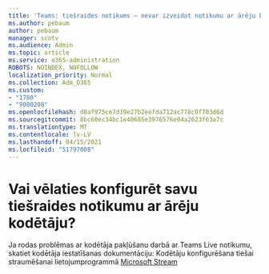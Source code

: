 ```yaml
---
title: 'Teams: tiešraides notikums — nevar izveidot notikumu ar ārēju kodētāju'
ms.author: pebaum
author: pebaum
manager: scotv
ms.audience: Admin
ms.topic: article
ms.service: o365-administration
ROBOTS: NOINDEX, NOFOLLOW
localization_priority: Normal
ms.collection: Adm_O365
ms.custom:
- "1780"
- "9000208"
ms.openlocfilehash: d8af975ce7d19e27b2eefda712ac778c0f703d6d
ms.sourcegitcommit: 8bc60ec34bc1e40685e3976576e04a2623f63a7c
ms.translationtype: MT
ms.contentlocale: lv-LV
ms.lasthandoff: 04/15/2021
ms.locfileid: "51797008"
---
```

# <a name="need-to-configure-your-live-event-with-an-external-encoder"></a>Vai vēlaties konfigurēt savu tiešraides notikumu ar ārēju kodētāju?

Ja rodas problēmas ar kodētāja pakļūšanu darbā ar Teams Live notikumu, skatiet kodētāja iestatīšanas dokumentāciju: Kodētāju konfigurēšana tiešai straumēšanai lietojumprogrammā [Microsoft Stream](https://docs.microsoft.com/stream/live-encoder-setup)